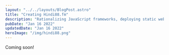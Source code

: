 ```yaml
---
layout: "../../layouts/BlogPost.astro"
title: "Creating Hindi88.fm"
description: "Rationalizing JavaScript frameworks, deploying static websites using AWS Amplify, "
pubDate: "Jan 16 2022"
updatedDate: "Jan 16 2022"
heroImage: "/img/hindi88.png"
---
```


Coming soon!